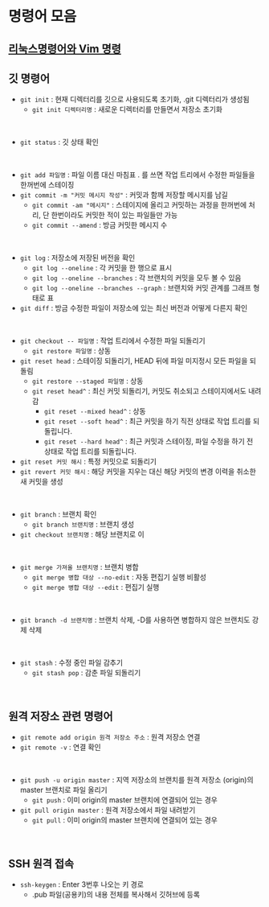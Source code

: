 # 명령어 모음

## [리눅스명령어와 Vim 명령](https://github.com/dx83/Study/blob/00cb77f2f51f5d84d5936b6ef6e4e76f7b868179/%EA%B9%83%26%EA%B9%83%ED%97%88%EB%B8%8C%20%EC%9E%85%EB%AC%B8/1%EC%9E%A5_%20%EB%A6%AC%EB%88%85%EC%8A%A4%EB%AA%85%EB%A0%B9%EC%96%B4_Vim%EC%82%AC%EC%9A%A9%EB%B2%95.md)

## 깃 명령어
- `git init` : 현재 디렉터리를 깃으로 사용되도록 초기화, .git 디렉터리가 생성됨
  - `git init 디렉터리명` : 새로운 디렉터리를 만들면서 저장소 초기화
<br>

- `git status` : 깃 상태 확인
<br>

- `git add 파일명` : 파일 이름 대신 마침표 . 를 쓰면 작업 트리에서 수정한 파일들을 한꺼번에 스테이징
- `git commit -m "커밋 메시지 작성"` : 커밋과 함께 저장할 메시지를 남길
  - `git commit -am "메시지"` : 스테이지에 올리고 커밋하는 과정을 한꺼번에 처리, 단 한번이라도 커밋한 적이 있는 파일들만 가능
  - `git commit --amend` : 방금 커밋한 메시지 수
<br>

- `git log` : 저장소에 저장된 버전을 확인
  - `git log --oneline` : 각 커밋을 한 행으로 표시
  - `git log --oneline --branches` : 각 브랜치의 커밋을 모두 볼 수 있음
  - `git log --oneline --branches --graph` : 브랜치와 커밋 관계를 그래프 형태로 표
- `git diff` : 방금 수정한 파일이 저장소에 있는 최신 버전과 어떻게 다른지 확인
<br>

- `git checkout -- 파일명` : 작업 트리에서 수정한 파일 되돌리기
  - `git restore 파일명` : 상동
- `git reset head` : 스테이징 되돌리기, HEAD 뒤에 파일 미지정시 모든 파일을 되돌림
  - `git restore --staged 파일명` : 상동
  - `git reset head^` : 최신 커밋 되돌리기, 커밋도 취소되고 스테이지에서도 내려감
    - `git reset --mixed head^` : 상동
    - `git reset --soft head^` : 최근 커밋을 하기 직전 상태로 작업 트리를 되돌립니다.
    - `git reset --hard head^` : 최근 커밋과 스테이징, 파일 수정을 하기 전 상태로 작업 트리를 되돌립니다.
- `git reset 커밋 해시` : 특정 커밋으로 되돌리기
- `git revert 커밋 해시` : 해당 커밋을 지우는 대신 해당 커밋의 변경 이력을 취소한 새 커밋을 생성
<br>

- `git branch` : 브랜치 확인
  - `git branch 브랜치명` : 브랜치 생성
- `git checkout 브랜치명` : 해당 브랜치로 이
<br>

- `git merge 가져올 브랜치명` : 브랜치 병합
  - `git merge 병합 대상 --no-edit` : 자동 편집기 실행 비활성
  - `git merge 병합 대상 --edit` : 편집기 실행
<br>

- `git branch -d 브랜치명` : 브랜치 삭제, -D를 사용하면 병합하지 않은 브랜치도 강제 삭제
<br>

- `git stash` : 수정 중인 파일 감추기
  - `git stash pop` : 감춘 파일 되돌리기
<br>

## 원격 저장소 관련 명령어
- `git remote add origin 원격 저장소 주소` : 원격 저장소 연결
- `git remote -v` : 연결 확인
<br>

- `git push -u origin master` : 지역 저장소의 브랜치를 원격 저장소 (origin)의 master 브랜치로 파일 올리기
  - `git push` : 이미 origin의 master 브랜치에 연결되어 있는 경우
- `git pull origin master` : 원격 저장소에서 파일 내려받기
  - `git pull` : 이미 origin의 master 브랜치에 연결되어 있는 경우
<br>

## SSH 원격 접속
- `ssh-keygen` : Enter 3번후 나오는 키 경로
  - .pub 파일(공용키)의 내용 전체를 복사해서 깃허브에 등록
